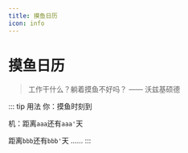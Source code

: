 ```yaml
---
title: 摸鱼日历
icon: info
---
```


# 摸鱼日历

> 工作干什么？躺着摸鱼不好吗？ —— 沃兹基硕德

::: tip 用法
你：摸鱼时刻到

机：距离```aaa```还有```aaa'```天

距离```bbb```还有```bbb'```天
……
:::
